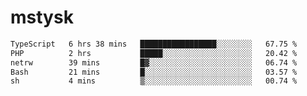 # mstysk

<!--START_SECTION:waka-->

```txt
TypeScript   6 hrs 38 mins   █████████████████░░░░░░░░   67.75 %
PHP          2 hrs           █████░░░░░░░░░░░░░░░░░░░░   20.42 %
netrw        39 mins         █▓░░░░░░░░░░░░░░░░░░░░░░░   06.74 %
Bash         21 mins         █░░░░░░░░░░░░░░░░░░░░░░░░   03.57 %
sh           4 mins          ▒░░░░░░░░░░░░░░░░░░░░░░░░   00.74 %
```

<!--END_SECTION:waka-->
